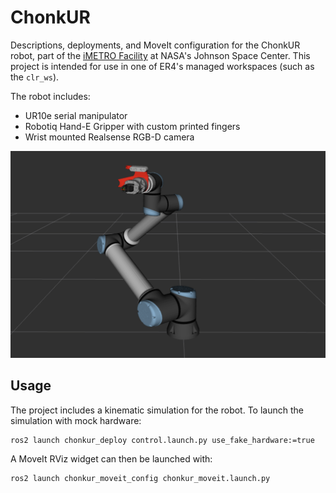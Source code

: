 # ChonkUR

Descriptions, deployments, and MoveIt configuration for the ChonkUR robot,
part of the [iMETRO Facility](https://ntrs.nasa.gov/citations/20240013956) at NASA's Johnson Space Center.
This project is intended for use in one of ER4's managed workspaces (such as the `clr_ws`).

The robot includes:

* UR10e serial manipulator
* Robotiq Hand-E Gripper with custom printed fingers
* Wrist mounted Realsense RGB-D camera

![alt text](./chonkur.png "ChonkUR MockUp")

## Usage

The project includes a kinematic simulation for the robot.
To launch the simulation with mock hardware:

```bash
ros2 launch chonkur_deploy control.launch.py use_fake_hardware:=true
```

A MoveIt RViz widget can then be launched with:

```bash
ros2 launch chonkur_moveit_config chonkur_moveit.launch.py
```
